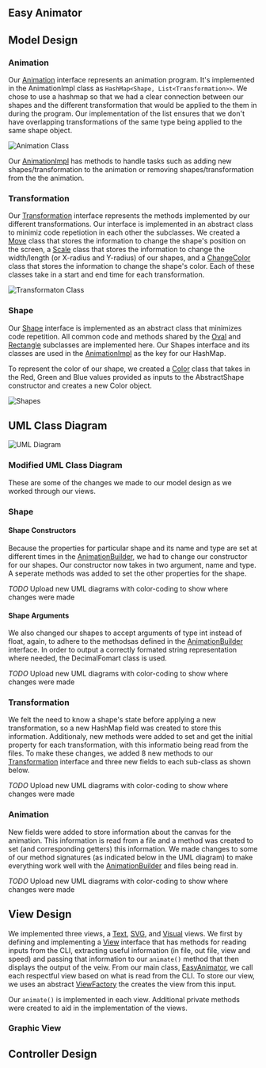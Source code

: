 ## Easy Animator

## Model Design
### Animation

Our [Animation](animation/src/cs5004/animator/model/Animation.java) interface represents an animation program. 
It's implemented in the AnimationImpl class as `HashMap<Shape, List<Transformation>>`. 
We chose to use a hashmap so that we had a clear connection between our shapes and the different 
transformation that would be applied to the them in during the program. Our implementation of the 
list ensures that we don't have overlapping transformations of the same type being applied to the 
same shape object. 

![Animation Class](animation/resources/images/Animation.jpeg)

Our [AnimationImpl](animation/src/cs5004/animator/model/AnimationImpl.java) has methods to handle tasks such 
as adding new shapes/transformation to the animation or removing shapes/transformation from the the 
animation. 

### Transformation

Our [Transformation](animation/src/cs5004/animator/model/Transformation.java) interface represents the methods 
implemented by our different transformations. Our interface is implemented in an abstract class to 
minimiz code repetiotion in each other the subclasses. We created a [Move](animation/src/cs5004/animator/model/Move.java) 
class that stores the information to change the shape's position on the screen, a [Scale](animation/src/cs5004/animator/model/Scale.java) 
class that stores the information to change the width/length (or X-radius and Y-radius) of our 
shapes, and a [ChangeColor](animation/src/cs5004/animator/model/ChangeColor.java) class that stores the 
information to change the shape's color. Each of these classes take in a start and end time for 
each transformation. 

![Transformaton Class](animation/resources/images/Transformation.jpeg)

### Shape

Our [Shape](animation/src/cs5004/animator/model/Shape.java) interface is implemented as an abstract class that 
minimizes code repetition. All common code and methods shared by the [Oval](animation/src/cs5004/animator/model/Oval.java) 
and [Rectangle](animation/src/cs5004/animator/model/Rectangle.java) subclasses are implemented here. Our Shapes interface 
and its classes are used in the [AnimationImpl](animation/src/cs5004/animator/model/AnimationImpl.java) as 
the key for our HashMap.

To represent the color of our shape, we created a [Color](animation/src/cs5004/animator/model/Color.java) 
class that takes in the Red, Green and Blue values provided as inputs to the AbstractShape 
constructor and creates a new Color object.

![Shapes](animation/resources/images/Shapes.jpeg)

## UML Class Diagram

![UML Diagram](animation/resources/images/Animator.jpeg)

### Modified UML Class Diagram
These are some of the changes we made to our model design as we worked through our views. 

### Shape
#### Shape Constructors
Because the properties for particular shape and its name and type are set at different times in the
[AnimationBuilder](animation/src/cs5004/animator/util/AnimationBuilder.java), we had to change our
constructor for our shapes. Our constructor now takes in two argument, name and type. A seperate
methods was added to set the other properties for the shape.

*TODO* Upload new UML diagrams with color-coding to show where changes were made

#### Shape Arguments
We also changed our shapes to accept arguments of type int instead of float, again, to adhere to the
methodsas defined in the [AnimationBuilder](animation/src/cs5004/animator/util/AnimationBuilder.java) 
interface. In order to output a correctly formated string representation where needed, the 
DecimalFomart class is used.

*TODO* Upload new UML diagrams with color-coding to show where changes were made

### Transformation

We felt the need to know a shape's state before applying a new transformation, so a new HashMap 
field was created to store this information. Additionaly, new methods were added to set and get the
initial property for each transformation, with this informatio being read from the files. To make 
these changes, we added 8 new methods to our [Transformation](animation/src/cs5004/animator/model/Transformation.java) 
interface and three new fields to each sub-class as shown below.

*TODO* Upload new UML diagrams with color-coding to show where changes were made

### Animation

New fields were added to store information about the canvas for the animation. This information 
is read from a file and a method was created to set (and corresponding getters) this information. 
We made changes to some of our method signatures (as indicated below in the UML diagram) to make 
everything work well with the [AnimationBuilder](animation/src/cs5004/animator/util/AnimationBuilder.java) and
files being read in.

*TODO* Upload new UML diagrams with color-coding to show where changes were made


## View Design
We implemented three views, a [Text](animation/src/cs5004/animator/view/TextView.java), [SVG](animation/src/cs5004/animator/view/SVGView.java), 
and [Visual](animation/src/cs5004/animator/view/GraphicView.java) views. We first by defining and implementing
a [View](animation/src/cs5004/animator/view/View.java) interface that has methods for reading inputs from the
CLI, extracting useful information (in file, out file, view and speed) and passing that information
to our ```animate()``` method that then displays the output of the veiw. From our main class,
[EasyAnimator](animation/src/cs5004/animator/EasyAnimator.java), we call each respectful view based on what
is read from the CLI. To store our view, we uses an abstract [ViewFactory](animation/src/cs5004/animator/view/ViewFactory.java)
the creates the view from this input. 

Our ```animate()``` is implemented in each view. Additional private methods were created to aid in 
the implementation of the views. 

### Graphic View

## Controller Design
